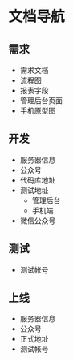 # 文档导航
## 需求
* 需求文档
* 流程图
* 报表字段
* 管理后台页面
* 手机原型图

## 开发
* 服务器信息
* 公众号
* 代码库地址
* 测试地址
  * 管理后台
  * 手机端
* 微信公众号

## 测试
* 测试帐号

## 上线
* 服务器信息
* 公众号
* 正式地址
* 测试帐号
